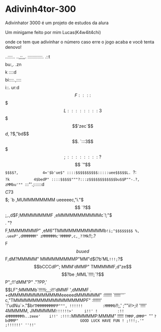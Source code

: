 # Adivinh4tor-300


Adivinhator 3000 é um projeto de estudos da alura

Um minigame feito por mim Lucas(K4w4it4chi)

onde ce tem que adivinhar o número caso erre o jogo acaba e você tenta denovo!

   ..::::..          ..,;;,,.
               ::::::::::::.    .::t$$$$$$$$bu:,.                .zn$$$$k
              ::::d$$$$bi::::.,::::$$$$$$$$$$$$i::.            ur:d$$$$$$F
             ::::$$$$$$$$$L::::::::3$$$$$'zec`$$$d$,           ?$,"bd$$$$.
             `:::3$$$$$$$$$;::::::::?$$$$ `"$$`$$$$?,           4='$b'ue$"
              ::::$$$$$$$$$$:::::uee$$$$$L. `?:$$$$`?k           4$bedP"
               ::::$$$$$"""?:::z$$$$$$$$$$$$bu$$P""-.?,      zMMbu'""
                `:::"'.;::::::d$$$$$$$$$C73$$$$$$;    `b ,MUMMMMMMMM
                  ueeeeec,"i."$$$$$$$$$$$ `?$$$$$$;,.,d$F;MMMMMMMMF
              ,eMMMMMMMMMMMc`!;"$$$$$$$$$.   "?$$$$$$$$F,MMMMMMMP"
          ,eM6"TMMMMMMMMMMMMb`!i;"$$$$$$$$ %,   .ueeP',dMMMMMM"
        zMMMMMMc'MMMMP,c,_??Mk`!!;.?$$$$F$$buued$$F,dM?MMMMM"
       MMMMMMMMMP"MM"d$$(?$b'ML`!!!;`?$$$bCCCdP"; MMM'dMMP"
        TMMMMMF,d"ze$$$$?be ;MML`!!!!;`?$$P",;!!'dMM"P"
         ."?PP,$'$$$$$$$LF";MMMMb`!!!!!i;,,;i!!'dMMF
        ',dMMMF
     . +dMMMMMMMMMMMMMeeeeedMMMMMM"
   :!!!!!!  `!!!!!'''` c,"TMMMMMMMMMMMMMMMMMMPF"
 :!!!!!!'     `!'udNu`>."$br`TMMMMMMMMPP""",
 !!!!!!         :MMMMb`!!;,'     ;""ii!>;i!
'!!!!'          4MMMMM, JMMMMMM`!!!!!!>'     i!!'
 !         :!! 4MMMMMMMh..zeee'    i!!'
          :!!!:`MMMMMMP:MMMM"
          !!!!! `TMMP,dMMP"
          `'''  `?bdMMP"                            GOOD LUCK HAVE FUN !
            ;!!!;.'"
          ;!!!!!!'
          ''!!'`
